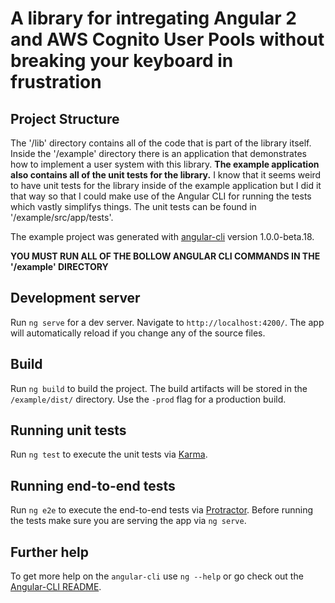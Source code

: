 # A library for intregating Angular 2 and AWS Cognito User Pools without breaking your keyboard in frustration

## Project Structure

The '/lib' directory contains all of the code that is part of the library itself. Inside the '/example' directory there is an application that demonstrates how to implement a user system with this library. **The example application also contains all of the unit tests for the library.** I know that it seems weird to have unit tests for the library inside of the example application but I did it that way so that I could make use of the Angular CLI for running the tests which vastly simplifys things. The unit tests can be found in '/example/src/app/tests'.

The example project was generated with [angular-cli](https://github.com/angular/angular-cli) version 1.0.0-beta.18.

**YOU MUST RUN ALL OF THE BOLLOW ANGULAR CLI COMMANDS IN THE '/example' DIRECTORY**

## Development server
Run `ng serve` for a dev server. Navigate to `http://localhost:4200/`. The app will automatically reload if you change any of the source files.

## Build

Run `ng build` to build the project. The build artifacts will be stored in the `/example/dist/` directory. Use the `-prod` flag for a production build.

## Running unit tests

Run `ng test` to execute the unit tests via [Karma](https://karma-runner.github.io).

## Running end-to-end tests

Run `ng e2e` to execute the end-to-end tests via [Protractor](http://www.protractortest.org/).
Before running the tests make sure you are serving the app via `ng serve`.

## Further help

To get more help on the `angular-cli` use `ng --help` or go check out the [Angular-CLI README](https://github.com/angular/angular-cli/blob/master/README.md).
